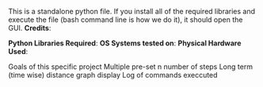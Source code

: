 This is a standalone python file. If you install all of the required libraries and execute the file (bash command line is how we do it), it should open the GUI.
**Credits**:

**Python Libraries Required**:
**OS Systems tested on**:
**Physical Hardware Used**:

Goals of this specific project
Multiple pre-set n number of steps
Long term (time wise) distance graph display 
Log of commands execcuted
